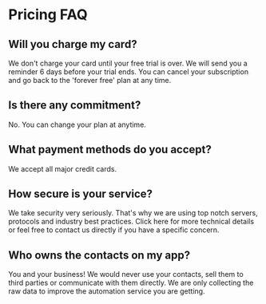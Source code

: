 # Pricing FAQ

## Will you charge my card?
We don't charge your card until your free trial is over. 
We will send you a reminder 6 days before your trial ends. 
You can cancel your subscription and go back to the 'forever free' plan at any time.

## Is there any commitment?
No. You can change your plan at anytime.

## What payment methods do you accept?
We accept all major credit cards.

## How secure is your service?
We take security very seriously. That's why we are using top notch servers, protocols and industry best practices. Click here for more technical details or feel free to contact us directly if you have a specific concern.

## Who owns the contacts on my app?
You and your business! We would never use your contacts, sell them to third parties or communicate with them directly. We are only collecting the raw data to improve the automation service you are getting.